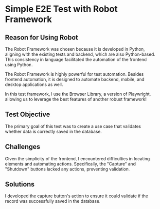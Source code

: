 # Simple E2E Test with Robot Framework

## Reason for Using Robot
The Robot Framework was chosen because it is developed in Python, aligning with the existing tests and backend, which are also Python-based. This consistency in language facilitated the automation of the frontend using Python.

The Robot Framework is highly powerful for test automation. Besides frontend automation, it is designed to automate backend, mobile, and desktop applications as well.

In this test framework, I use the Browser Library, a version of Playwright, allowing us to leverage the best features of another robust framework!

## Test Objective
The primary goal of this test was to create a use case that validates whether data is correctly saved in the database.

## Challenges
Given the simplicity of the frontend, I encountered difficulties in locating elements and automating actions. Specifically, the "Capture" and "Shutdown" buttons lacked any actions, preventing validation.

## Solutions
I developed the capture button's action to ensure it could validate if the record was successfully saved in the database.
